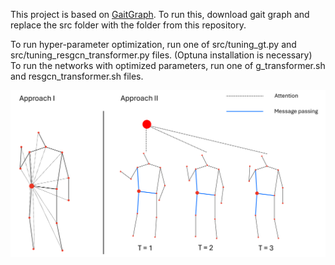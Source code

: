 This project is based on [GaitGraph](https://github.com/tteepe/GaitGraph).
To run this, download gait graph and replace the src folder with the folder from this repository.

To run hyper-parameter optimization, run one of src/tuning_gt.py and src/tuning_resgcn_transformer.py files. (Optuna installation is necessary) \
To run the networks with optimized parameters, run one of g_transformer.sh and resgcn_transformer.sh files.

![](img.png)
